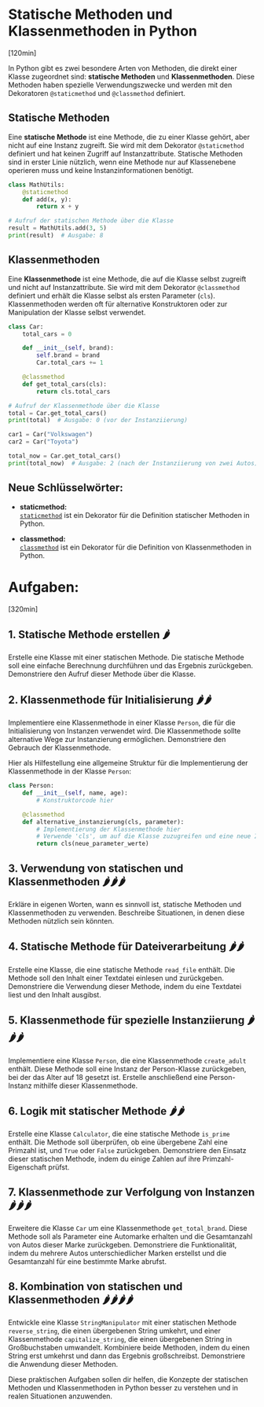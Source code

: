 # Statische Methoden und Klassenmethoden in Python
[120min]

In Python gibt es zwei besondere Arten von Methoden, die direkt einer Klasse zugeordnet sind: **statische Methoden** und **Klassenmethoden**. Diese Methoden haben spezielle Verwendungszwecke und werden mit den Dekoratoren `@staticmethod` und `@classmethod` definiert.

## Statische Methoden

Eine **statische Methode** ist eine Methode, die zu einer Klasse gehört, aber nicht auf eine Instanz zugreift. Sie wird mit dem Dekorator `@staticmethod` definiert und hat keinen Zugriff auf Instanzattribute. Statische Methoden sind in erster Linie nützlich, wenn eine Methode nur auf Klassenebene operieren muss und keine Instanzinformationen benötigt.

```python
class MathUtils:
    @staticmethod
    def add(x, y):
        return x + y

# Aufruf der statischen Methode über die Klasse
result = MathUtils.add(3, 5)
print(result)  # Ausgabe: 8
```

## Klassenmethoden

Eine **Klassenmethode** ist eine Methode, die auf die Klasse selbst zugreift und nicht auf Instanzattribute. Sie wird mit dem Dekorator `@classmethod` definiert und erhält die Klasse selbst als ersten Parameter (`cls`). Klassenmethoden werden oft für alternative Konstruktoren oder zur Manipulation der Klasse selbst verwendet.

```python
class Car:
    total_cars = 0

    def __init__(self, brand):
        self.brand = brand
        Car.total_cars += 1

    @classmethod
    def get_total_cars(cls):
        return cls.total_cars

# Aufruf der Klassenmethode über die Klasse
total = Car.get_total_cars()
print(total)  # Ausgabe: 0 (vor der Instanziierung)

car1 = Car("Volkswagen")
car2 = Car("Toyota")

total_now = Car.get_total_cars()
print(total_now)  # Ausgabe: 2 (nach der Instanziierung von zwei Autos)
```

## Neue Schlüsselwörter:

- **staticmethod:**  
[`staticmethod`](https://docs.python.org/3/library/functions.html#staticmethod) ist ein Dekorator für die Definition statischer Methoden in Python.

- **classmethod:**  
[`classmethod`](https://docs.python.org/3/library/functions.html#classmethod) ist ein Dekorator für die Definition von Klassenmethoden in Python.

# Aufgaben:
[320min]

## 1. Statische Methode erstellen 🌶️

Erstelle eine Klasse  mit einer statischen Methode. Die statische Methode soll eine einfache Berechnung durchführen und das Ergebnis zurückgeben. Demonstriere den Aufruf dieser Methode über die Klasse.

## 2. Klassenmethode für Initialisierung 🌶️🌶️

Implementiere eine Klassenmethode in einer Klasse `Person`, die für die Initialisierung von Instanzen verwendet wird. Die Klassenmethode sollte alternative Wege zur Instanzierung ermöglichen. Demonstriere den Gebrauch der Klassenmethode.

Hier als Hilfestellung eine allgemeine Struktur für die Implementierung der Klassenmethode in der Klasse `Person`:

```python
class Person:
    def __init__(self, name, age):
        # Konstruktorcode hier

    @classmethod
    def alternative_instanzierung(cls, parameter):
        # Implementierung der Klassenmethode hier
        # Verwende 'cls', um auf die Klasse zuzugreifen und eine neue Instanz zu erstellen
        return cls(neue_parameter_werte)
```

## 3. Verwendung von statischen und Klassenmethoden 🌶️🌶️🌶️

Erkläre in eigenen Worten, wann es sinnvoll ist, statische Methoden und Klassenmethoden zu verwenden. Beschreibe Situationen, in denen diese Methoden nützlich sein könnten.

## 4. Statische Methode für Dateiverarbeitung 🌶️🌶️

Erstelle eine Klasse, die eine statische Methode `read_file` enthält. Die Methode soll den Inhalt einer Textdatei einlesen und zurückgeben. Demonstriere die Verwendung dieser Methode, indem du eine Textdatei liest und den Inhalt ausgibst.

## 5. Klassenmethode für spezielle Instanziierung 🌶️🌶️🌶️

Implementiere eine Klasse `Person`, die eine Klassenmethode `create_adult` enthält. Diese Methode soll eine Instanz der Person-Klasse zurückgeben, bei der das Alter auf 18 gesetzt ist. Erstelle anschließend eine Person-Instanz mithilfe dieser Klassenmethode.

## 6. Logik mit statischer Methode 🌶️🌶️

Erstelle eine Klasse `Calculator`, die eine statische Methode `is_prime` enthält. Die Methode soll überprüfen, ob eine übergebene Zahl eine Primzahl ist, und `True` oder `False` zurückgeben. Demonstriere den Einsatz dieser statischen Methode, indem du einige Zahlen auf ihre Primzahl-Eigenschaft prüfst.

## 7. Klassenmethode zur Verfolgung von Instanzen 🌶️🌶️🌶️

Erweitere die Klasse `Car` um eine Klassenmethode `get_total_brand`. Diese Methode soll als Parameter eine Automarke erhalten und die Gesamtanzahl von Autos dieser Marke zurückgeben. Demonstriere die Funktionalität, indem du mehrere Autos unterschiedlicher Marken erstellst und die Gesamtanzahl für eine bestimmte Marke abrufst.

## 8. Kombination von statischen und Klassenmethoden 🌶️🌶️🌶️🌶️

Entwickle eine Klasse `StringManipulator` mit einer statischen Methode `reverse_string`, die einen übergebenen String umkehrt, und einer Klassenmethode `capitalize_string`, die einen übergebenen String in Großbuchstaben umwandelt. Kombiniere beide Methoden, indem du einen String erst umkehrst und dann das Ergebnis großschreibst. Demonstriere die Anwendung dieser Methoden.

Diese praktischen Aufgaben sollen dir helfen, die Konzepte der statischen Methoden und Klassenmethoden in Python besser zu verstehen und in realen Situationen anzuwenden.
